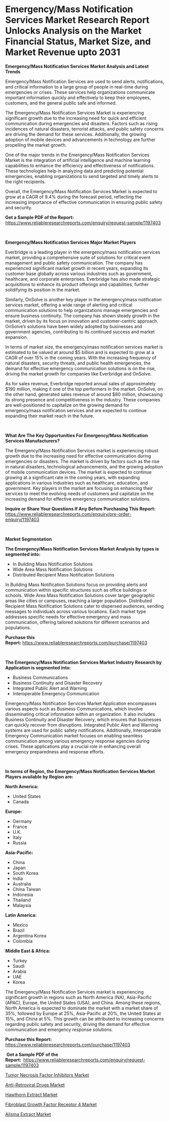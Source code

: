 <p><h1>Emergency/Mass Notification Services Market Research Report Unlocks Analysis on the Market Financial Status, Market Size, and Market Revenue upto 2031</h1></p><p><strong>Emergency/Mass Notification Services Market Analysis and Latest Trends</strong></p>
<p><p>Emergency/Mass Notification Services are used to send alerts, notifications, and critical information to a large group of people in real-time during emergencies or crises. These services help organizations communicate important information quickly and effectively to keep their employees, customers, and the general public safe and informed.</p><p>The Emergency/Mass Notification Services Market is experiencing significant growth due to the increasing need for quick and efficient communication during emergencies and disasters. Factors such as rising incidences of natural disasters, terrorist attacks, and public safety concerns are driving the demand for these services. Additionally, the growing adoption of mobile devices and advancements in technology are further propelling the market growth.</p><p>One of the major trends in the Emergency/Mass Notification Services Market is the integration of artificial intelligence and machine learning capabilities to enhance the efficiency and effectiveness of notifications. These technologies help in analyzing data and predicting potential emergencies, enabling organizations to send targeted and timely alerts to the right recipients.</p><p>Overall, the Emergency/Mass Notification Services Market is expected to grow at a CAGR of 9.4% during the forecast period, reflecting the increasing importance of effective communication in ensuring public safety and security.</p></p>
<p><strong>Get a Sample PDF of the Report:&nbsp;</strong> <a href="https://www.reliableresearchreports.com/enquiry/request-sample/1197403">https://www.reliableresearchreports.com/enquiry/request-sample/1197403</a></p>
<p>&nbsp;</p>
<p><strong>Emergency/Mass Notification Services Major Market Players</strong></p>
<p><p>Everbridge is a leading player in the emergency/mass notification services market, providing a comprehensive suite of solutions for critical event management and public safety communication. The company has experienced significant market growth in recent years, expanding its customer base globally across various industries such as government, healthcare, and corporate enterprises. Everbridge has also made strategic acquisitions to enhance its product offerings and capabilities, further solidifying its position in the market.</p><p>Similarly, OnSolve is another key player in the emergency/mass notification services market, offering a wide range of alerting and critical communication solutions to help organizations manage emergencies and ensure business continuity. The company has shown steady growth in the market, driven by its focus on innovation and customer-centric approach. OnSolve’s solutions have been widely adopted by businesses and government agencies, contributing to its continued success and market expansion.</p><p>In terms of market size, the emergency/mass notification services market is estimated to be valued at around $5 billion and is expected to grow at a CAGR of over 15% in the coming years. With the increasing frequency of natural disasters, security threats, and public health emergencies, the demand for effective emergency communication solutions is on the rise, driving the market growth for companies like Everbridge and OnSolve.</p><p>As for sales revenue, Everbridge reported annual sales of approximately $190 million, making it one of the top performers in the market. OnSolve, on the other hand, generated sales revenue of around $80 million, showcasing its strong presence and competitiveness in the industry. These companies are well-positioned to capitalize on the growing demand for emergency/mass notification services and are expected to continue expanding their market reach in the future.</p></p>
<p>&nbsp;</p>
<p><strong>What Are The Key Opportunities For Emergency/Mass Notification Services Manufacturers?</strong></p>
<p><p>The Emergency/Mass Notification Services market is experiencing robust growth due to the increasing need for effective communication during emergencies or disasters. The market is driven by factors such as the rise in natural disasters, technological advancements, and the growing adoption of mobile communication devices. The market is expected to continue growing at a significant rate in the coming years, with expanding applications in various industries such as healthcare, education, and government. Key players in the market are focusing on enhancing their services to meet the evolving needs of customers and capitalize on the increasing demand for effective emergency communication solutions.</p></p>
<p><strong>Inquire or Share Your Questions If Any Before Purchasing This Report:</strong> <a href="https://www.reliableresearchreports.com/enquiry/pre-order-enquiry/1197403">https://www.reliableresearchreports.com/enquiry/pre-order-enquiry/1197403</a></p>
<p>&nbsp;</p>
<p><strong>Market Segmentation</strong></p>
<p><strong>The Emergency/Mass Notification Services Market Analysis by types is segmented into:</strong></p>
<p><ul><li>In Building Mass Notification Solutions</li><li>Wide Area Mass Notification Solutions</li><li>Distributed Recipient Mass Notification Solutions</li></ul></p>
<p><p>In Building Mass Notification Solutions focus on providing alerts and communication within specific structures such as office buildings or schools. Wide Area Mass Notification Solutions cover larger geographic areas like cities or campuses, reaching a larger population. Distributed Recipient Mass Notification Solutions cater to dispersed audiences, sending messages to individuals across various locations. Each market type addresses specific needs for effective emergency and mass communication, offering tailored solutions for different scenarios and populations.</p></p>
<p><strong>Purchase this Report:&nbsp;</strong><a href="https://www.reliableresearchreports.com/purchase/1197403">https://www.reliableresearchreports.com/purchase/1197403</a></p>
<p>&nbsp;</p>
<p><strong>The Emergency/Mass Notification Services Market Industry Research by Application is segmented into:</strong></p>
<p><ul><li>Business Communications</li><li>Business Continuity and Disaster Recovery</li><li>Integrated Public Alert and Warning</li><li>Interoperable Emergency Communication</li></ul></p>
<p><p>Emergency/Mass Notification Services Market Application encompasses various aspects such as Business Communications, which involve disseminating critical information within an organization. It also includes Business Continuity and Disaster Recovery, which ensures that businesses can quickly recover from disruptions. Integrated Public Alert and Warning systems are used for public safety notifications. Additionally, Interoperable Emergency Communication market focuses on enabling seamless communication among various emergency response agencies during crises. These applications play a crucial role in enhancing overall emergency preparedness and response efforts.</p></p>
<p>&nbsp;</p>
<p><strong>In terms of Region, the Emergency/Mass Notification Services Market Players available by Region are:</strong></p>
<p>
    <p> <strong> North America: </strong>
        <ul>
            <li>United States</li>
            <li>Canada</li>
        </ul>
        </p> 
    <p> <strong> Europe: </strong>
        <ul>
            <li>Germany</li>
            <li>France</li>
            <li>U.K.</li>
            <li>Italy</li>
            <li>Russia</li>
        </ul>
        </p> 
    <p> <strong> Asia-Pacific: </strong>
        <ul>
            <li>China</li>
            <li>Japan</li>
            <li>South Korea</li>
            <li>India</li>
            <li>Australia</li>
            <li>China Taiwan</li>
            <li>Indonesia</li>
            <li>Thailand</li>
            <li>Malaysia</li>
        </ul>
        </p> 
    <p> <strong> Latin America: </strong>
        <ul>
            <li>Mexico</li>
            <li>Brazil</li>
            <li>Argentina Korea</li>
            <li>Colombia</li>
        </ul>
        </p> 
    <p> <strong> Middle East & Africa: </strong>
        <ul>
            <li>Turkey</li>
            <li>Saudi</li>
            <li>Arabia</li>
            <li>UAE</li>
            <li>Korea</li>
        </ul>
    </p>
    </p>
<p><p>The Emergency/Mass Notification Services market is experiencing significant growth in regions such as North America (NA), Asia-Pacific (APAC), Europe, the United States (USA), and China. Among these regions, North America is expected to dominate the market with a market share of 35%, followed by Europe at 25%, Asia-Pacific at 20%, the United States at 15%, and China at 5%. This growth can be attributed to increasing concerns regarding public safety and security, driving the demand for effective communication and emergency response solutions.</p></p>
<p><strong>Purchase this Report: </strong><a href="https://www.reliableresearchreports.com/purchase/1197403">https://www.reliableresearchreports.com/purchase/1197403</a></p>
<p>&nbsp;<strong>Get a Sample PDF of the Report:&nbsp;&nbsp;</strong><a href="https://www.reliableresearchreports.com/enquiry/request-sample/1197403">https://www.reliableresearchreports.com/enquiry/request-sample/1197403</a></p>
<p><strong></strong></p>
<p><p><a href="https://medium.com/@elyssablick/tumor-necrosis-factor-inhibitors-market-research-report-its-history-and-forecast-2024-to-2031-d231329f0a6a">Tumor Necrosis Factor Inhibitors Market</a></p><p><a href="https://medium.com/@elyssablick/anti-retroviral-drugs-nbsp-market-focuses-on-market-share-size-and-projected-forecast-till-2031-4477054dbcc8">Anti-Retroviral Drugs Market</a></p><p><a href="https://medium.com/@jensenklein/hawthorn-extract-market-size-cagr-trends-2024-2030-e4b2922cdfcc">Hawthorn Extract Market</a></p><p><a href="https://medium.com/@ashlybednar2023/fibroblast-growth-factor-receptor-4-market-research-report-its-history-and-forecast-2024-to-2031-67d5e393644e">Fibroblast Growth Factor Receptor 4 Market</a></p><p><a href="https://medium.com/@jensenklein/alisma-extract-nbsp-market-focuses-on-market-share-size-and-projected-forecast-till-2031-65795cadd840">Alisma Extract Market</a></p></p>